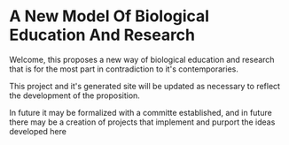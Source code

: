 # A New Model Of Biological Education And Research

Welcome, this proposes a new way of biological education and research that is for the most part in contradiction to it's contemporaries.

This project and it's generated site will be updated as necessary to reflect the development of the proposition.

In future it may be formalized with a committe established, and in future there may be a creation of projects that implement and purport the ideas developed here
